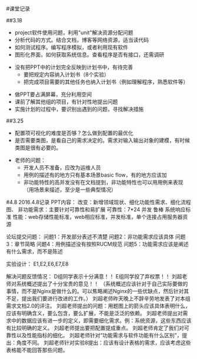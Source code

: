 #课堂记录

##3.18
+ project软件使用问题，利用"unit"解决资源分配问题
+ 分析代码的方式。结合文档，博客等网络资源，适当读代码
+ 如何测试程序。编写程序模拟，或者利用现有软件
+ 图形化界面，如何获取系统信息。查看程序是否有接口，还需调研
- 没有把PPT中的计划完全反映到计划书中，有待完善
  + 要把规定内容纳入计划书（8个实验）
  + 把完成项目需要的其他任务也纳入计划书（例如理解程序，熟悉软件等）
+ 做PPT要占满屏幕，充分利用空间
+ 课前了解其他组的项目，有针对性地提出问题
+ 实施计划的过程中，要识别出遇到的问题，寻找解决措施

##3.25
+ 配置项可视化的难度是否够？怎么做到配置的最优化
+ 是否需要类图，是看自己的需求决定的。需求对输入输出对象的建模，有时候类图是很有必要的。
- 老师的问题：
  + 开发人员不准备，应改为运维人员
  + 用例的描述有的地方只有基本场景basic flow，有的地方应该加
  + 非功能特性的高并发没有在文档提到，非功能特性也可以用用例来表现（用场景来描述，至少是一些典型情况）

#4.8
2016.4.8记录
PPT内容：
改变：新增领域现状、细化功能性需求、细化流程图、
非功能需求：主要针对可靠性和易扩展
可靠性：7*24 并发 鲁棒 系统响应标准
性能：web存储性能标准，web相应标准，并发标准，单个连接占用服务器资源

论坛提交问题：
问题1：开发部分表述不清楚
问题2：非功能需求应该具体
问题3：章节简略
问题4：用例描述没有按照RUCM规范
问题5：功能需求应该是阐述有什么需求，而不是陈述


实验设计：
E1,E2,E6,E7,E8

解决问题反馈情况：
D组同学表示十分满意！！
E组同学投了弃权票！！
刘超老师对系统概述提出了十分宝贵的意见！！
（系统概述应该针对于自己实际要做的事情，而不是Nginx是做什么的。可以焦略阐述Nginx的一些优缺点，然后针对其不足，提出我们要进行改进的工作。）
刘超老师昨天晚上不辞辛劳地发表了对本组需求文档2.0的评注。
刘超老师提出的问题：用题图上的箭头应该具体表明什么，应该有明确含义，要么包含，要么扩展，不能是泛泛的依赖。
刘超老师提出对需求中的数据应该有进一步的定义，即需要细化需求。例：系统资源，这些东西应该有比较明确的定义。
刘超老师提出要把配置提成重点。
刘超老师肯定了我们对可靠性以及性能指标的细化。
刘超老师针对“功能需求与软件功能有什么区别”，提出：角度不同。
刘超老师针对实验8提出：应该有设计表格的需求，应该考虑这些表格能不能回答那些问题。

